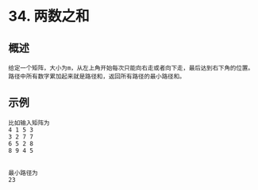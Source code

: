 # 34. 两数之和

## 概述
```text
给定一个矩阵，大小为m，从左上角开始每次只能向右走或者向下走，最后达到右下角的位置。
路径中所有数字累加起来就是路径和，返回所有路径的最小路径和。
```

## 示例
```text
比如输入矩阵为
4 1 5 3
3 2 7 7
6 5 2 8
8 9 4 5


最小路径为
23
```
